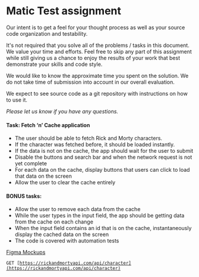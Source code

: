 Matic Test assignment
=======================

Our intent is to get a feel for your thought process as well as your source code organization and testability.

It's not required that you solve all of the problems / tasks in this document. We value your time and efforts. Feel free to skip any part of this assignment while still giving us a chance to enjoy the results of your work that best demonstrate your skills and code style.  

We would like to know the approximate time you spent on the solution. We do not take time of submission into account in our overall evaluation.

We expect to see source code as a git repository with instructions on how to use it.

*Please let us know if you have any questions.*

#### Task: Fetch ‘n’ Cache application

* The user should be able to fetch Rick and Morty characters. 
* If the character was fetched before, it should be loaded instantly. 
* If the data is not on the cache, the app should wait for the user to submit 
* Disable the buttons and search bar and when the network request is not yet complete 
* For each data on the cache, display buttons that users can click to load that data on the screen 
* Allow the user to clear the cache entirely 

#### BONUS tasks: 
* Allow the user to remove each data from the cache 
* While the user types in the input field, the app should be getting data from the cache on each change
* When the input field contains an id that is on the cache, instantaneously display the cached data on the screen
* The code is covered with automation tests

[Figma Mockups](https://www.figma.com/file/UeAY9vlFmBAqUoMb6H3n77/Matic-Test-Assignment%3A-Fetch-and-Cache?node-id=0%3A1)

<code>GET [https://rickandmortyapi.com/api/character](https://rickandmortyapi.com/api/character)<code>
